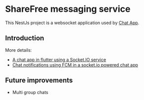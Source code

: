 # ShareFree messaging service

This NestJs project is a websocket application used by [Chat App](https://github.com/sharmavikashkr/chat_app_flutter).

## Introduction

More details:
* [A chat app in flutter using a Socket.IO service](https://medium.com/nerd-for-tech/flutter-a-chat-app-in-flutter-using-a-socket-io-service-88be02a388d6)
* [Chat notifications using FCM in a socket.io powered chat app](https://medium.com/nerd-for-tech/flutter-chat-notifications-using-fcm-in-a-socket-io-powered-chat-app-7fabe6a3d912)

## Future improvements

* Multi group chats
